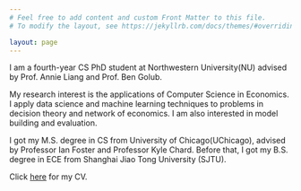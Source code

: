 ```yaml
---
# Feel free to add content and custom Front Matter to this file.
# To modify the layout, see https://jekyllrb.com/docs/themes/#overriding-theme-defaults

layout: page
---
```


<!-- <table border="0">
  <tr>
    <td>I am a fourth-year CS PhD student at Northwestern University(NU) advised by Prof. Annie Liang and Prof. Ben Golub. My research interest is the applications of Computer Science in Economics. I apply data science and machine learning techniques to problems in decision theory and network of economics, especially for model building and evaluation. <br>I got my M.S. degree in CS from University of Chicago(UChicago), advised by Professor Ian Foster and Professor Kyle Chard. Before joining UChicago, I got my B.S. degree in ECE from Shanghai Jiao Tong University (SJTU).</td>
    <td><img src="image.png"></td>
  </tr>
</table> -->
<!-- <img style="float: right;" src="image.png" width="250"> -->

I am a fourth-year CS PhD student at Northwestern University(NU) advised by Prof. Annie Liang and Prof. Ben Golub. 

My research interest is the applications of Computer Science in Economics. I apply data science and machine learning techniques to problems in decision theory and network of economics. I am also interested in model building and evaluation. 

I got my M.S. degree in CS from University of Chicago(UChicago), advised by Professor Ian Foster and Professor Kyle Chard. Before that, I got my B.S. degree in ECE from Shanghai Jiao Tong University (SJTU).

Click [here](https://drive.google.com/file/d/1IRY0MV8hQRpGeEObJIyzKsRN9lgU1OjS/view?usp=drive_link) for my CV.
